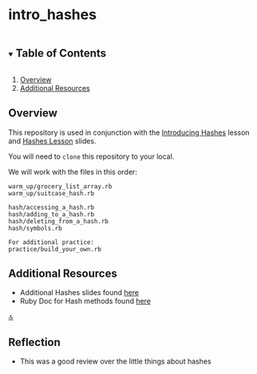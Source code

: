 # intro_hashes

<!-- TABLE OF CONTENTS -->
<details open="open">
  <summary><h2 style="display: inline-block">Table of Contents</h2></summary>
  <ol>
    <li><a href="#overview">Overview</a></li>
    <li><a href="#additional-resources">Additional Resources</a></li>
  </ol>
</details>

## Overview

This repository is used in conjunction with the [Introducing Hashes](https://backend.turing.edu/module1/lessons/introducing_hashes) lesson and [Hashes Lesson](https://docs.google.com/presentation/d/1eT2ON3ZzxwpZaHgEEEHAougr_Xz3ESULOFAV0EBfJQI/edit#slide=id.p) slides.

You will need to `clone` this repository to your local. 

We will work with the files in this order:
 ```
 warm_up/grocery_list_array.rb
 warm_up/suitcase_hash.rb
 
 hash/accessing_a_hash.rb
 hash/adding_to_a_hash.rb
 hash/deleting_from_a_hash.rb
 hash/symbols.rb
 
 For additional practice:
 practice/build_your_own.rb
 ```
 
## Additional Resources

- Additional Hashes slides found [here](https://backend.turing.edu/module1/slides/introducing_hashes)
- Ruby Doc for Hash methods found [here](https://ruby-doc.org/core-2.4.2/Hash.html)

<div class="back-to-top-wrapper">
  <a href="#top" class="back-to-top-link" aria-label="Scroll to Top">🔝</a>
</div>

## Reflection
- This was a good review over the little things about hashes

